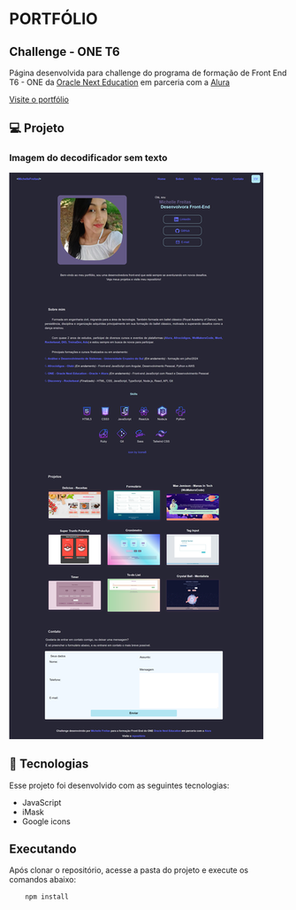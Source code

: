 # PORTFÓLIO
## Challenge - ONE T6

Página desenvolvida para challenge do programa de formação de Front End T6 - ONE da [Oracle Next Education](https://www.oracle.com/br/education/oracle-next-education/) em parceria com a [Alura](https://www.alura.com.br/)<br/>

[Visite o portfólio](https://michelle-freitas.github.io/HMTL5-CSS3-JS/meus_projetos/one_oracle-next-education/challenge_portfolio/index.html)


## 💻 Projeto

### Imagem do decodificador sem texto
<img alt="Imagem do portfolio" src="./public/home.png">


## 🚀 Tecnologias
Esse projeto foi desenvolvido com as seguintes tecnologias:

- JavaScript
- iMask
- Google icons

## Executando
Após clonar o repositório, acesse a pasta do projeto e execute os comandos abaixo:

```
    npm install
```
